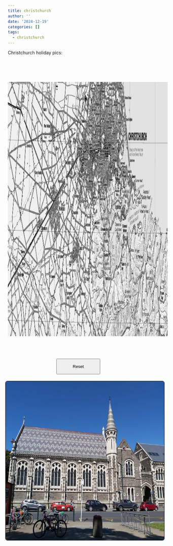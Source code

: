 ```yaml
---
title: christchurch
author: ''
date: '2024-12-19'
categories: []
tags:
  - christchurch
---
```


<link rel="stylesheet" href="styles.css" />


<body>

<style>
#button {
   position: relative;
   top: 20px;
   right: 30px;
   padding:15px 50px;
        }
</style>

<p>
Christchurch holiday pics:
</p>

<div class="container"
style="text-align: center;"><img style="text-align: center;
                margin-top: 5em;" src="images/ChristchurchTOPO5.png" width="1300" height="800" onclick="enlargeImg()"id="img1" />
 <br><br><br>


<button id="button" onclick="resetImg()">Reset</button>
</div>

<br>

<center>
<img style="float: right; margin: 10px 10px 15px 15px;border-radius: 6px;border: 1.0px solid black;" src="images/chch.jpg" width="500" height="500"/>

</center>


<script>
        img = document.getElementById("img1");
      
        function enlargeImg() {
            img.style.transform = "scale(1.5)";
            img.style.transition = "transform 0.25s ease";
        }
      
        // Function to reset image size
        function resetImg() {
            img.style.transform = "scale(1)";
            img.style.transition = "transform 0.25s ease";
        }
</script>

</body>

</html>


